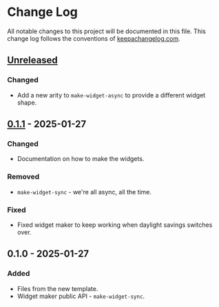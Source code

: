 # Change Log
All notable changes to this project will be documented in this file. This change log follows the conventions of [keepachangelog.com](http://keepachangelog.com/).

## [Unreleased]
### Changed
- Add a new arity to `make-widget-async` to provide a different widget shape.

## [0.1.1] - 2025-01-27
### Changed
- Documentation on how to make the widgets.

### Removed
- `make-widget-sync` - we're all async, all the time.

### Fixed
- Fixed widget maker to keep working when daylight savings switches over.

## 0.1.0 - 2025-01-27
### Added
- Files from the new template.
- Widget maker public API - `make-widget-sync`.

[Unreleased]: https://sourcehost.site/your-name/api-100folego/compare/0.1.1...HEAD
[0.1.1]: https://sourcehost.site/your-name/api-100folego/compare/0.1.0...0.1.1
